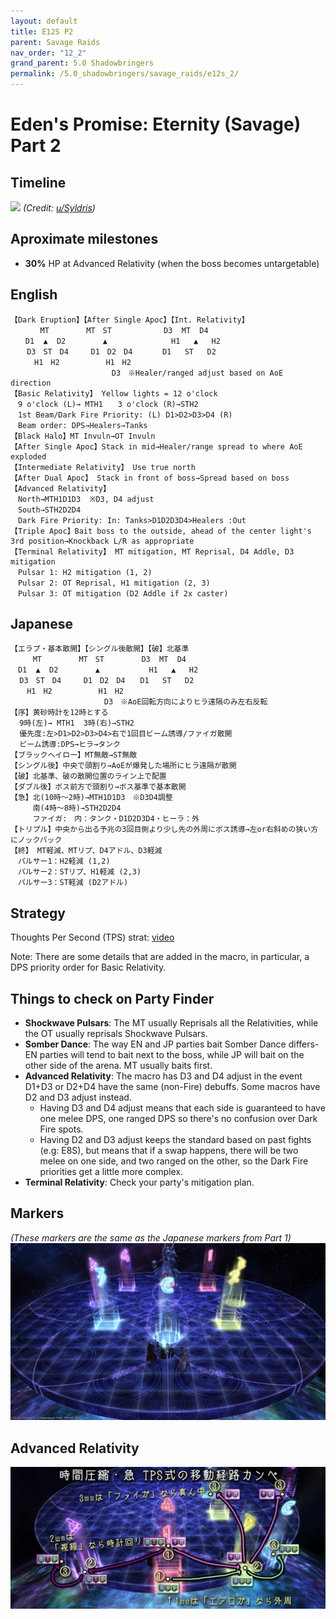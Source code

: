```yaml
---
layout: default
title: E12S P2
parent: Savage Raids
nav_order: "12_2"
grand_parent: 5.0 Shadowbringers
permalink: /5.0_shadowbringers/savage_raids/e12s_2/
---
```


# Eden's Promise: Eternity (Savage) Part 2

## Timeline

![](https://preview.redd.it/kitnqysrq2761.png?width=3200&format=png&auto=webp&s=5a1d56bc77534344951633bf41b867ff0f33c79e)
*(Credit: [u/Syldris](https://www.reddit.com/r/ffxiv/comments/kj03t5/e12s_part_ii_timeline_image/))*

## Aproximate milestones

- **30%** HP at Advanced Relativity (when the boss becomes untargetable)

## English
```
【Dark Eruption】【After Single Apoc】【Int. Relativity】
　　　　MT　　　　　MT　ST　　　　　　　D3  MT  D4
　　D1  ▲  D2　　　　　▲　　　　　　 　　H1   ▲   H2
　  D3　ST　D4　　　D1　D2　D4　　　　D1   ST   D2 
　　  H1　H2　　　　　  H1　H2　　　　　　　
　　　　　　　　　　　　　 D3　※Healer/ranged adjust based on AoE direction
【Basic Relativity】 Yellow lights = 12 o'clock
　9 o'clock (L)→ MTH1　　3 o'clock (R)→STH2
　1st Beam/Dark Fire Priority: (L) D1>D2>D3>D4 (R)
　Beam order: DPS→Healers→Tanks
【Black Halo】MT Invuln→OT Invuln
【After Single Apoc】Stack in mid→Healer/range spread to where AoE exploded
【Intermediate Relativity】 Use true north
【After Dual Apoc】 Stack in front of boss→Spread based on boss
【Advanced Relativity】
　North→MTH1D1D3  ※D3, D4 adjust
　South→STH2D2D4
　Dark Fire Priority: In: Tanks>D1D2D3D4>Healers :Out
【Triple Apoc】Bait boss to the outside, ahead of the center light's 3rd position→Knockback L/R as appropriate
【Terminal Relativity】 MT mitigation, MT Reprisal, D4 Addle, D3 mitigation
　Pulsar 1: H2 mitigation (1, 2)
　Pulsar 2: OT Reprisal, H1 mitigation (2, 3)
　Pulsar 3: OT mitigation (D2 Addle if 2x caster)
```

## Japanese
```
【エラプ・基本散開】【シングル後散開】【破】北基準
　　　MT　　　　　MT　ST　　　　　D3  MT  D4
　D1  ▲  D2　　　　　▲　　　　　　 H1   ▲   H2
  D3　ST　D4　　　D1　D2　D4　　D1   ST   D2 
　  H1　H2　　　　　  H1　H2　　　　　　　
　　　　　　　　　　　　 D3　※AoE回転方向によりヒラ遠隔のみ左右反転
【序】黄砂時計を12時とする
  9時(左)→ MTH1  3時(右)→STH2
  優先度:左>D1>D2>D3>D4>右で1回目ビーム誘導/ファイガ散開
  ビーム誘導:DPS→ヒラ→タンク
【ブラックヘイロー】MT無敵→ST無敵
【シングル後】中央で頭割り→AoEが爆発した場所にヒラ遠隔が散開
【破】北基準、破の散開位置のライン上で配置
【ダブル後】ボス前方で頭割り→ボス基準で基本散開
【急】北(10時～2時)→MTH1D1D3　※D3D4調整
　　　南(4時～8時)→STH2D2D4
　　　ファイガ:　内：タンク・D1D2D3D4・ヒーラ：外
【トリプル】中央から出る予兆の3回目側より少し先の外周にボス誘導→左or右斜めの狭い方にノックバック
【終】 MT軽減、MTリプ、D4アドル、D3軽減
　パルサー1：H2軽減 (1,2)
　パルサー2：STリプ、H1軽減 (2,3)
　パルサー3：ST軽減 (D2アドル)
```

## Strategy

Thoughts Per Second (TPS) strat: [video](https://youtu.be/eBdHx53XteI)

Note: There are some details that are added in the macro, in particular, a DPS priority order for Basic Relativity.

## Things to check on Party Finder

- **Shockwave Pulsars**: The MT usually Reprisals all the Relativities, while the OT usually reprisals Shockwave Pulsars.
- **Somber Dance**: The way EN and JP parties bait Somber Dance differs- EN parties will tend to bait next to the boss, while JP will bait on the other side of the arena. MT usually baits first.
- **Advanced Relativity**: The macro has D3 and D4 adjust in the event D1+D3 or D2+D4 have the same (non-Fire) debuffs. Some macros have D2 and D3 adjust instead.
  - Having D3 and D4 adjust means that each side is guaranteed to have one melee DPS, one ranged DPS so there's no confusion over Dark Fire spots.
  - Having D2 and D3 adjust keeps the standard based on past fights (e.g: E8S), but means that if a swap happens, there will be two melee on one side, and two ranged on the other, so the Dark Fire priorities get a little more complex.
- **Terminal Relativity**: Check your party's mitigation plan. 

## Markers

*(These markers are the same as the Japanese markers from Part 1)*
![](images/markers.jpg)

## Advanced Relativity

![](images/advanced_relativity.jpg)